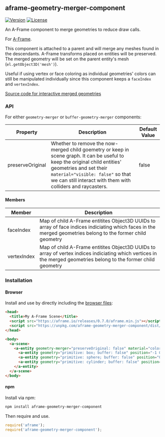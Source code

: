 ## aframe-geometry-merger-component

[![Version](http://img.shields.io/npm/v/aframe-geometry-merger-component.svg?style=flat-square)](https://npmjs.org/package/aframe-geometry-merger-component)
[![License](http://img.shields.io/npm/l/aframe-geometry-merger-component.svg?style=flat-square)](https://npmjs.org/package/aframe-geometry-merger-component)

An A-Frame component to merge geometries to reduce draw calls.

For [A-Frame](https://aframe.io).

This component is attached to a parent and will merge any meshes found in the
descendants. A-Frame transforms placed on entities will be preserved. The
merged geometry will be set on the parent entity's mesh
(`el.getObject3D('mesh')`).

Useful if using vertex or face coloring as individual geometries' colors can
still be manipulated individually since this component keeps a `faceIndex` and
`vertexIndex`.

[Source code for interactive merged geometries](https://github.com/supermedium/superframe/blob/master/components/geometry-merger/examples/basic/index.html#L10)

### API

For either `geometry-merger` or `buffer-geometry-merger` components:

| Property         | Description                                                                                                                                                                                                                                               | Default Value |
| --------         | -----------                                                                                                                                                                                                                                               | ------------- |
| preserveOriginal | Whether to remove the now-merged child goemetry or keep in scene graph. It can be useful to keep the original child entities' geometries and set their `material="visible: false"` so that we can still interact with them with colliders and raycasters. | false         |

#### Members

| Member      | Description                                                                                                                                                 |
|-------------|-------------------------------------------------------------------------------------------------------------------------------------------------------------|
| faceIndex   | Map of child A-Frame entitites Object3D UUIDs to array of face indices indiciating which faces in the merged geometries belong to the former child geometry |
| vertexIndex   | Map of child A-Frame entitites Object3D UUIDs to array of vertex indices indiciating which vertices in the merged geometries belong to the former child geometry |

### Installation

#### Browser

Install and use by directly including the [browser files](dist):

```html
<head>
  <title>My A-Frame Scene</title>
  <script src="https://aframe.io/releases/0.7.0/aframe.min.js"></script>
  <script src="https://unpkg.com/aframe-geometry-merger-component/dist/aframe-geometry-merger-component.min.js"></script>
</head>

<body>
  <a-scene>
    <a-entity geometry-merger="preserveOriginal: false" material="color: #AAA">
      <a-entity geometry="primitive: box; buffer: false" position="-1 0.5 -2"></a-entity>
      <a-entity geometry="primitive: sphere; buffer: false" position="0 0.5 -2"></a-entity>
      <a-entity geometry="primitive: cylinder; buffer: false" position="1 0.5 -2" scale="0.5 0.5 05"></a-entity>
    </a-entity>
  </a-scene>
</body>
```

#### npm

Install via npm:

```bash
npm install aframe-geometry-merger-component
```

Then require and use.

```js
require('aframe');
require('aframe-geometry-merger-component');
```
